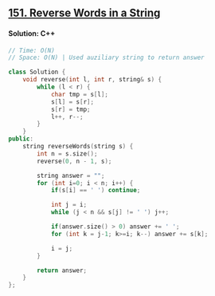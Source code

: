 ## [151. Reverse Words in a String](https://leetcode.com/problems/reverse-words-in-a-string/description/)

#### Solution: C++
```cpp
// Time: O(N)
// Space: O(N) | Used auziliary string to return answer

class Solution {
    void reverse(int l, int r, string& s) {
        while (l < r) {
            char tmp = s[l];
            s[l] = s[r];
            s[r] = tmp;
            l++, r--;
        }
    }
public:
    string reverseWords(string s) {
        int n = s.size();
        reverse(0, n - 1, s);

        string answer = "";
        for (int i=0; i < n; i++) {
            if(s[i] == ' ') continue;

            int j = i;
            while (j < n && s[j] != ' ') j++;

            if(answer.size() > 0) answer += ' ';
            for (int k = j-1; k>=i; k--) answer += s[k];

            i = j;
        }

        return answer;
    }
};
```